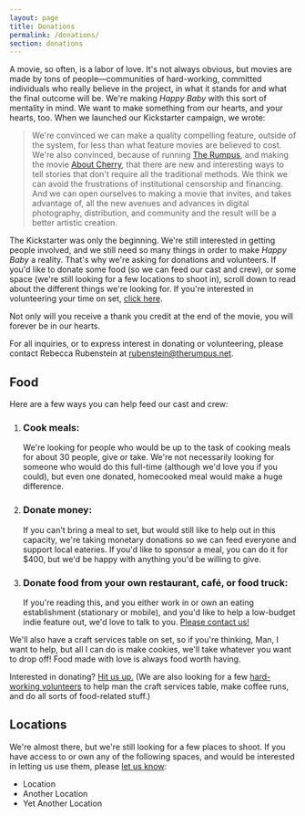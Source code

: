 ```yaml
---
layout: page
title: Donations
permalink: /donations/
section: donations
---
```


A movie, so often, is a labor of love. It's not always obvious, but movies are made by tons of people—communities of hard-working, committed individuals who really believe in the project, in what it stands for and what the final outcome will be. We're making <cite>Happy Baby</cite> with this sort of mentality in mind. We want to make something from our hearts, and your hearts, too. When we launched our Kickstarter campaign, we wrote:

> We're convinced we can make a quality compelling feature, outside of the system, for less than what feature movies are believed to cost. We're also convinced, because of running [The Rumpus](http://therumpus.net), and making the movie [About Cherry](http://therumpus.net/cherry/trailer/), that there are new and interesting ways to tell stories that don't require all the traditional methods. We think we can avoid the frustrations of institutional censorship and financing. And we can open ourselves to making a movie that invites, and takes advantage of, all the new avenues and advances in digital photography, distribution, and community and the result will be a better artistic creation.

The Kickstarter was only the beginning. We're still interested in getting people involved, and we still need so many things in order to make <cite>Happy Baby</cite> a reality. That's why we're asking for donations and volunteers. If you'd like to donate some food (so we can feed our cast and crew), or some space (we're still looking for a few locations to shoot in), scroll down to read about the different things we're looking for. If you're interested in volunteering your time on set, [click here](/volunteers/).

Not only will you receive a thank you credit at the end of the movie, you will forever be in our hearts.

For all inquiries, or to express interest in donating or volunteering, please contact Rebecca Rubenstein at [rubenstein@therumpus.net](mailto:rubenstein@therumpus.net). 


Food
----

Here are a few ways you can help feed our cast and crew:


1.  <h3>Cook meals:</h3>

	We're looking for people who would be up to the task of cooking meals for about 30 people, give or take. We're not necessarily looking for someone who would do this full-time (although we'd love you if you could), but even one donated, homecooked meal would make a huge difference.
2. <h3>Donate money:</h3>
	
	If you can't bring a meal to set, but would still like to help out in this capacity, we're taking monetary donations so we can feed everyone and support local eateries. If you'd like to sponsor a meal, you can do it for $400, but we'd be happy with anything you'd be willing to give.
3. <h3>Donate food from your own restaurant, café, or food truck:</h3>
	
	If you're reading this, and you either work in or own an eating establishment (stationary or mobile), and you'd like to help a low-budget indie feature out, we'd love to talk to you. [Please contact us!](mailto:rubenstein@therumpus.net)

We'll also have a craft services table on set, so if you're thinking, Man, I want to help, but all I can do is make cookies, we'll take whatever you want to drop off! Food made with love is always food worth having.

Interested in donating? [Hit us up.](mailto:rubenstein@therumpus.net) (We are also looking for a few [hard-working volunteers](/volunteers/) to help man the craft services table, make coffee runs, and do all sorts of food-related stuff.)


Locations
---------

We're almost there, but we're still looking for a few places to shoot. If you have access to or own any of the following spaces, and would be interested in letting us use them, please [let us know](mailto:rubenstein@therumpus.net):

- Location
- Another Location
- Yet Another Location

